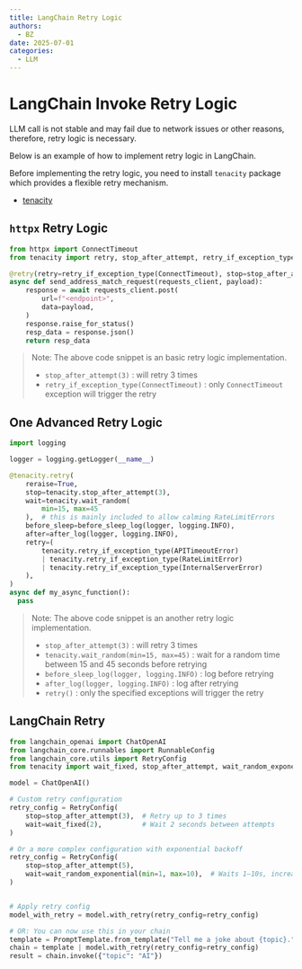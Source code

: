 ```yaml
---
title: LangChain Retry Logic
authors:
  - BZ
date: 2025-07-01
categories: 
  - LLM
---
```


<!-- more -->
# LangChain Invoke Retry Logic
LLM call is not stable and may fail due to network issues or other reasons,
therefore, retry logic is necessary. 

Below is an example of how to implement retry logic in LangChain.

Before implementing the retry logic, you need to install `tenacity` package which provides a flexible retry mechanism.

- [tenacity](https://github.com/jd/tenacity)

## `httpx` Retry Logic

```python linenums="1"
from httpx import ConnectTimeout
from tenacity import retry, stop_after_attempt, retry_if_exception_type

@retry(retry=retry_if_exception_type(ConnectTimeout), stop=stop_after_attempt(3))
async def send_address_match_request(requests_client, payload):
    response = await requests_client.post(
        url=f"<endpoint>",
        data=payload,
    )
    response.raise_for_status()
    resp_data = response.json()
    return resp_data 
```

> Note: The above code snippet is an basic retry logic implementation.
>
> - `stop_after_attempt(3)` : will retry 3 times
> - `retry_if_exception_type(ConnectTimeout)` : only `ConnectTimeout` exception will trigger the retry

## One Advanced Retry Logic
```python linenums="1"
import logging

logger = logging.getLogger(__name__)

@tenacity.retry(
    reraise=True,
    stop=tenacity.stop_after_attempt(3),
    wait=tenacity.wait_random(
        min=15, max=45
    ),  # this is mainly included to allow calming RateLimitErrors
    before_sleep=before_sleep_log(logger, logging.INFO),
    after=after_log(logger, logging.INFO),
    retry=(
        tenacity.retry_if_exception_type(APITimeoutError)
        | tenacity.retry_if_exception_type(RateLimitError)
        | tenacity.retry_if_exception_type(InternalServerError)
    ),
)
async def my_async_function():
  pass
```

> Note: The above code snippet is an another retry logic implementation.
>
> - `stop_after_attempt(3)` : will retry 3 times
> - `tenacity.wait_random(min=15, max=45)` : wait for a random time between 15 and 45 seconds before retrying
> - `before_sleep_log(logger, logging.INFO)` : log before retrying
> - `after_log(logger, logging.INFO)` : log after retrying
> - `retry()` : only the specified exceptions will trigger the retry

## LangChain Retry

```python linenums="1"
from langchain_openai import ChatOpenAI
from langchain_core.runnables import RunnableConfig
from langchain_core.utils import RetryConfig
from tenacity import wait_fixed, stop_after_attempt, wait_random_exponential

model = ChatOpenAI()

# Custom retry configuration
retry_config = RetryConfig(
    stop=stop_after_attempt(3),  # Retry up to 3 times
    wait=wait_fixed(2),          # Wait 2 seconds between attempts
)

# Or a more complex configuration with exponential backoff
retry_config = RetryConfig(
    stop=stop_after_attempt(5),
    wait=wait_random_exponential(min=1, max=10),  # Waits 1–10s, increasing randomly
)


# Apply retry config
model_with_retry = model.with_retry(retry_config=retry_config)

# OR: You can now use this in your chain
template = PromptTemplate.from_template("Tell me a joke about {topic}.")
chain = template | model.with_retry(retry_config=retry_config)
result = chain.invoke({"topic": "AI"})

```